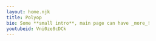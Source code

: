 ```yaml
---
layout: home.njk
title: Polyop
bio: Some **small intro**, main page can have _more_!
youtubeid: Vni0ze8cDCk
---
```

